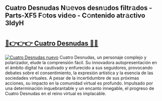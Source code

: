 ## Cuatro Desnudas N𝚞𝚎vos desn𝚞dos filtr𝚊dos - Parts-XF5 F𝚘tos vid𝚎o - C𝚘ntenido atr𝚊ctivo 3IdyH

# <h2><a href="http://mbb866.tromn.icu/?c=Cuatro+Desnudas">🔗👉👉👉 Cuatro Desnudas 🔗🔗</a></h2>

[![Cuatro Desnudas nuevo](https://i.imgur.com/pEAQMta.gif)](http://mbb866.tromn.icu/?c=Cuatro+Desnudas)
Cuatro Desnudas, un personaje complejo y polarizador, elude la comprensión fácil. Su innovadora autopresentación en el ámbito digital ha cautivado y enfurecido a sus seguidores, provocando debates sobre el consentimiento, la expresión artística y la esencia de las sociedades virtuales. A pesar de la incertidumbre de sus próximas acciones, su impacto en la comunidad virtual es profundo. Impulsado por una determinación inquebrantable y un encanto innegable, el progreso de Cuatro Desnudas en el reino virtual es implacable.

